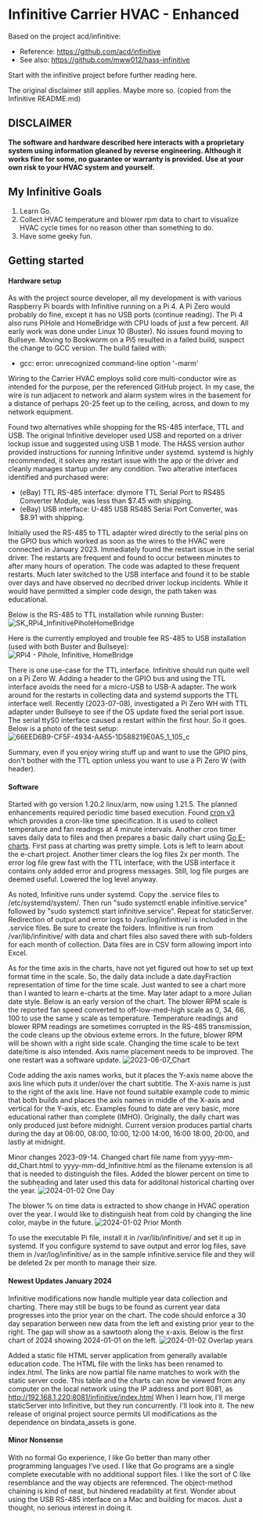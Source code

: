 # Infinitive Carrier HVAC - Enhanced
Based on the project acd/infinitive:

* Reference:	https://github.com/acd/infinitive
* See also:	https://github.com/mww012/hass-infinitive

Start with the infinitive project before further reading here.

The original disclaimer still applies. Maybe more so. (copied from the Infinitive README.md)

## **DISCLAIMER**
**The software and hardware described here interacts with a proprietary system using information gleaned by reverse engineering.  Although it works fine for some, no guarantee or warranty is provided.  Use at your own risk to your HVAC system and yourself.**

## My Infinitive Goals
1. Learn Go.
2. Collect HVAC temperature and blower rpm data to chart to visualize HVAC cycle times for no reason other than something to do.
3. Have some geeky fun.

## Getting started

#### Hardware setup
As with the project source developer, all my development is with various Raspberry Pi boards with Infinitive running on a Pi 4. A Pi Zero would probably do fine, except it has no USB ports (continue reading). The Pi 4 also runs PiHole and HomeBridge with CPU loads of just a few percent. All early work was done under Linux 10 (Buster). No issues found moving to Bullseye. Moving to Bookworm on a Pi5 resulted in a failed build, suspect the change to GCC version. The build failed with:

* gcc: error: unrecognized command-line option '-marm'

Wiring to the Carrier HVAC employs solid core multi-conductor wire as intended for the purpose, per the referenced GitHub project. In my case, the wire is run adjacent to network and alarm system wires in the basement for a distance of perhaps 20-25 feet up to the ceiling, across, and down to my network equipment.

Found two alternatives while shopping for the RS-485 interface, TTL and USB. The original Infinitive developer used USB and reported on a driver lockup issue and suggested using USB 1 mode. The HASS version author provided instructions for running Infinitive under systemd. systemd is highly recommended, it solves any restart issue with the app or the driver and cleanly manages startup under any condition. Two alterative interfaces identified and purchased were:
* (eBay) TTL RS-485 interface:	dlymore TTL Serial Port to RS485 Converter Module, was less than $7.45 with shipping.
* (eBay) USB interface:	U-485 USB RS485 Serial Port Converter, was $8.91 with shipping.

Initially used the RS-485 to TTL adapter wired directly to the serial pins on the GPIO bus which worked as soon as the wires to the HVAC were connected in January 2023. Immediately found the restart issue in the serial driver. The restarts are frequent and found to occur between minutes to after many hours of operation. The code was adapted to these frequent restarts. Much later switched to the USB interface and found it to be stable over days and have observed no decribed driver lockup incidents. While it would have permitted a simpler code design, the path taken was educational.

Below is the RS-485 to TTL installation while running Buster:
![SK_RPi4_InfinitivePiholeHomeBridge](https://github.com/skutoroff/Infinitive-Carrier-HVAC-Enhanced/assets/7796742/19ddfaa0-1728-4202-bb1f-d3513628fa46)

Here is the currently employed and trouble fee RS-485 to USB installation (used with both Buster and Bullseye):
![RPi4 - Pihole, Infinitive, HomeBridge](https://github.com/skutoroff/Infinitive-Carrier-HVAC-Enhanced/assets/7796742/815b2c45-3293-4887-b96b-e94e5250f19e)

There is one use-case for the TTL interface. Infinitive should run quite well on a Pi Zero W. Adding a header to the GPIO bus and using the TTL interface avoids the need for a micro-USB to USB-A adapter. The work around for the restarts in collecting data and systemd supports the TTL interface well. Recently (2023-07-08), investigated a Pi Zero WH with TTL adapter under Bullseye to see if the OS update fixed the serial port issue. The serial ttyS0 interface caused a restart within the first hour. So it goes. Below is a photo of the test setup:
![66EED6B9-CF5F-4934-AA55-1D588219E0A5_1_105_c](https://github.com/skutoroff/Infinitive-Carrier-HVAC-Enhanced/assets/7796742/49ce5bc9-0c30-41df-8311-b8b5a3c7527f)

Summary, even if you enjoy wiring stuff up and want to use the GPIO pins, don't bother with the TTL option unless you want to use a Pi Zero W (with header).

#### Software

Started with go version 1.20.2 linux/arm, now using 1.21.5. The planned enhancements required periodic time based execution. Found [cron v3](https://github.com/robfig/cron) which provides a cron-like time specification. It is used to collect temperature and fan readings at 4 minute intervals. Another cron timer saves daily data to files and then prepares a basic daily chart using [Go E-charts](https://github.com/go-echarts/go-echarts). First pass at charting was pretty simple. Lots is left to learn about the e-chart project.
Another timer clears the log files 2x per month.
The error log file grew fast with the TTL interface; with the USB interface it contains only added error and progress messages. Still, log file purges are deemed useful. Lowered the log level anyway.

As noted, Infinitive runs under systemd. Copy the .service files to /etc/systemd/system/. Then run "sudo systemctl enable infinitive.service" followed by "sudo systemctl start infinitive.service". Repeat for staticServer. Redirection of output and error logs to /var/log/infinitive/ is included in the .service files. Be sure to create the folders. Infinitive is run from /var/lib/infinitive/ with data and chart files also saved there with sub-folders for each month of collection. Data files are in CSV form allowing import into Excel.

As for the time axis in the charts, have not yet figured out how to set up text format time in the scale. So, the daily data include a date.dayFraction representation of time for the time scale. Just wanted to see a chart more than I wanted to learn e-charts at the time. May later adapt to a more Julian date style. Below is an early version of the chart. The blower RPM scale is the reported fan speed converted to off-low-med-high scale as 0, 34, 66, 100 to use the same y scale as temperature. Temperature readings and blower RPM readings are sometimes corrupted in the RS-485 transmission, the code cleans up the obvious exteme errors. In the future, blower RPM will be shown with a right side scale. Changing the time scale to be text date/time is also intended. Axis name placement needs to be improved.  The one restart was a software update.
![2023-06-07_Chart](https://github.com/skutoroff/Infinitive-Carrier-HVAC-Enhanced/assets/7796742/988c611f-15f8-4f63-83ff-301a5c5c855a)

Code adding the axis names works, but it places the Y-axis name above the axis line which puts it under/over the chart subtitle. The X-axis name is just to the right of the axis line. Have not found suitable example code to mimic that both builds and places the axis names in middle of the X-axis and vertical for the Y-axis, etc. Examples found to date are very basic, more educational rather than complete (IMHO). Originally, the daily chart was only produced just before midnight. Current version produces partial charts during the day at 06:00, 08:00, 10:00, 12:00 14:00, 16:00 18:00, 20:00, and lastly at midnight.

Minor changes 2023-09-14. Changed chart file name from yyyy-mm-dd_Chart.html to yyyy-mm-dd_Infinitive.html as the filename extension is all that is needed to distinguish the files. Added the blower percent on time to the subheading and later used this data for additonal historical charting over the year.
![2024-01-02 One Day](https://github.com/skutoroff/Infinitive-Carrier-HVAC-Enhanced/assets/7796742/3af765ac-c6ca-45ab-aa58-3e29ebb5889c)

The blower % on time data is extracted to show change in HVAC operation over the year. I would like to distinguish heat from cold by changing the line color, maybe in the future.
![2024-01-02 Prior Month](https://github.com/skutoroff/Infinitive-Carrier-HVAC-Enhanced/assets/7796742/f144fedd-a1c3-4e82-9bcd-58e1c2e50216)

To use the executable Pi file, install it in /var/lib/infinitive/ and set it up in systemd. If you configure systemd to save output and error log files, save them in /var/log/infinitive/ as in the sample infinitive.service file and they will be deleted 2x per month to manage their size.

#### Newest Updates January 2024

Infinitive modifications now handle multiple year data collection and charting. There may still be bugs to be found as current year data progresses into the prior year on the chart. The code should enforce a 30 day separation berween new data from the left and existing prior year to the right. The gap will show as a sawtooth along the x-axis. Below is the first chart of 2024 showing 2024-01-01 on the left.
![2024-01-02 Overlap years](https://github.com/skutoroff/Infinitive-Carrier-HVAC-Enhanced/assets/7796742/a18c0211-a3c9-4a55-845e-dd5149c8f8e5)

Added a static file HTML server application from generally available education code. The HTML file with the links has been renamed to index.html. The links are now partial file name matches to work with the static server code. This table and the charts can now be viewed from any computer on the local network using the IP address and port 8081, as http://192.168.1.220:8081/infinitive/index.html
When I learn how, I'll merge staticServer into Infinitive, but they run concurrently. I'll look into it.
The new release of original project source permits UI modifications as the dependence on bindata_assets is gone.

#### Minor Nonsense

With no formal Go experience, I like Go better than many other programming languages I’ve used. I like that Go programs are a single complete executable with no additional support files. I like the sort of C like resemblance and the way objects are referenced. The object-method chaining is kind of neat, but hindered readability at first. Wonder about using the USB RS-485 interface on a Mac and building for macos. Just a thought, no serious interest in doing it.

